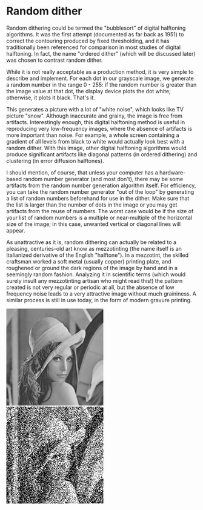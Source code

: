# Random dither

Random dithering could be termed the "bubblesort" of digital halftoning
algorithms.  It was the first attempt (documented as far back as 1951) to
correct the contouring produced by fixed thresholding, and it has
traditionally been referenced for comparison in most studies of digital
halftoning.  In fact, the name "ordered dither" (which will be discussed
later) was chosen to contrast random dither.

While it is not really acceptable as a production method, it is very simple
to describe and implement.  For each dot in our grayscale image, we generate
a random number in the range 0 - 255: if the random number is greater than
the image value at that dot, the display device plots the dot white;
otherwise, it plots it black.  That's it.

This generates a picture with a lot of "white noise", which looks like TV
picture "snow".  Although inaccurate and grainy, the image is free from
artifacts.  Interestingly enough, this digital halftoning method is useful
in reproducing very low-frequency images, where the absence of artifacts is
more important than noise.  For example, a whole screen containing a
gradient of all levels from black to white would actually look best with a
random dither.  With this image, other digital halftoning algorithms would
produce significant artifacts like diagonal patterns (in ordered dithering)
and clustering (in error diffusion halftones).

I should mention, of course, that unless your computer has a hardware-based
random number generator (and most don't), there may be some artifacts from
the random number generation algorithm itself.  For efficiency, you can take
the random number generator "out of the loop" by generating a list of random
numbers beforehand for use in the dither.  Make sure that the list is larger
than the number of dots in the image or you may get artifacts from the reuse
of numbers.  The worst case would be if the size of your list of random
numbers is a multiple or near-multiple of the horizontal size of the image;
in this case, unwanted vertical or diagonal lines will appear.

As unattractive as it is, random dithering can actually be related to a
pleasing, centuries-old art know as mezzotinting (the name itself is an
Italianized derivative of the English "halftone").  In a mezzotint, the
skilled craftsman worked a soft metal (usually copper) printing plate, and
roughened or ground the dark regions of the image by hand and in a seemingly
random fashion.  Analyzing it in scientific terms (which would surely insult
any mezzotinting artisan who might read this!) the pattern created is not
very regular or periodic at all, but the absence of low frequency noise
leads to a very attractive image without much graininess.  A similar process
is still in use today, in the form of modern gravure printing.

![original](bw-ref.bmp)
![processed](random.bmp)
